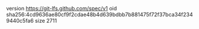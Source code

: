 version https://git-lfs.github.com/spec/v1
oid sha256:4cd9636ae80cf9f2cdae48b4d639bdbb7b881475f72f37bca34f2349440c5fa6
size 2711
